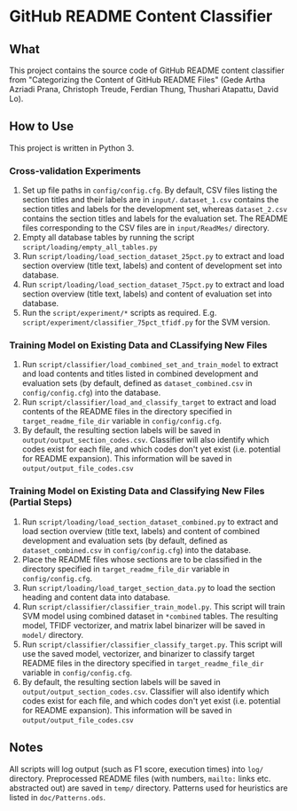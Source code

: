 # GitHub README Content Classifier

## What
This project contains the source code of GitHub README content classifier from "Categorizing the Content of GitHub README Files" (Gede Artha Azriadi Prana, Christoph Treude, Ferdian Thung, Thushari Atapattu, David Lo).

## How to Use
This project is written in Python 3.

### Cross-validation Experiments
1. Set up file paths in `config/config.cfg`. By default, CSV files listing the section titles and their labels are in `input/`. `dataset_1.csv` contains the section titles and labels for the development set, whereas `dataset_2.csv` contains the section titles and labels for the evaluation set. The README files corresponding to the CSV files are in `input/ReadMes/` directory. 
2. Empty all database tables by running the script `script/loading/empty_all_tables.py`
3. Run `script/loading/load_section_dataset_25pct.py` to extract and load section overview (title text, labels) and content of development set into database.
4. Run `script/loading/load_section_dataset_75pct.py` to extract and load section overview (title text, labels) and content of evaluation set into database. 
5. Run the `script/experiment/*` scripts as required. E.g. `script/experiment/classifier_75pct_tfidf.py` for the SVM version.

### Training Model on Existing Data and CLassifying New Files
1. Run `script/classifier/load_combined_set_and_train_model` to extract and load contents and titles listed in combined development and evaluation sets (by default, defined as `dataset_combined.csv` in `config/config.cfg`) into the database.
2. Run `script/classifier/load_and_classify_target` to extract and load contents of the README files in the directory specified in `target_readme_file_dir` variable in `config/config.cfg`.
3. By default, the resulting section labels will be saved in `output/output_section_codes.csv`. Classifier will also identify which codes exist for each file, and which codes don't yet exist (i.e. potential for README expansion). This information will be saved in `output/output_file_codes.csv`

### Training Model on Existing Data and Classifying New Files (Partial Steps)
1. Run `script/loading/load_section_dataset_combined.py` to extract and load section overview (title text, labels) and content of combined development and evaluation sets (by default, defined as `dataset_combined.csv` in `config/config.cfg`) into the database. 
2. Place the README files whose sections are to be classified in the directory specified in `target_readme_file_dir` variable in `config/config.cfg`.
3. Run `script/loading/load_target_section_data.py` to load the section heading and content data into database.
4. Run `script/classifier/classifier_train_model.py`. This script will train SVM model using combined dataset in `*combined` tables. The resulting model, TFIDF vectorizer, and matrix label binarizer will be saved in `model/` directory.
5. Run `script/classifier/classifier_classify_target.py`. This script will use the saved model, vectorizer, and binarizer to classify target README files in the directory specified in `target_readme_file_dir` variable in `config/config.cfg`. 
6. By default, the resulting section labels will be saved in `output/output_section_codes.csv`. Classifier will also identify which codes exist for each file, and which codes don't yet exist (i.e. potential for README expansion). This information will be saved in `output/output_file_codes.csv`

## Notes
All scripts will log output (such as F1 score, execution times) into `log/` directory. Preprocessed README files (with numbers, `mailto:` links etc. abstracted out) are saved in `temp/` directory. Patterns used for heuristics are listed in `doc/Patterns.ods`.